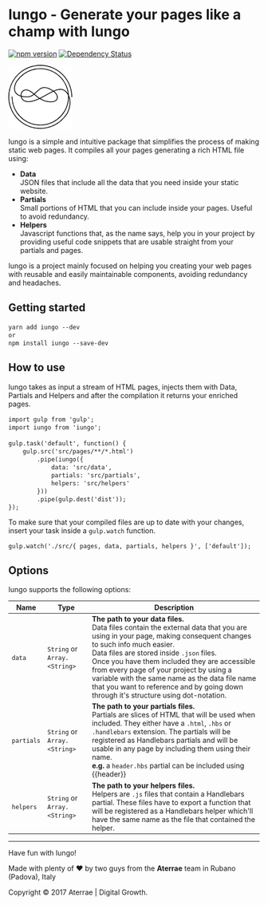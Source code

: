 # Iungo - Generate your pages like a champ with Iungo

[![npm version](https://badge.fury.io/js/iungo.svg)](https://badge.fury.io/js/iungo)
[![Dependency Status](https://david-dm.org/aterrae/iungo.svg)](https://david-dm.org/aterrae/iungo)

![Iungo Logo](logo.png)

Iungo is a simple and intuitive package that simplifies the process of making static web pages.
It compiles all your pages generating a rich HTML file using:
- **Data** <br/>
JSON files that include all the data that you need inside your static website.
- **Partials** <br/>
Small portions of HTML that you can include inside your pages. Useful to avoid redundancy.
- **Helpers** <br/>
Javascript functions that, as the name says, help you in your project by providing useful code snippets that are usable straight from your partials and pages.

Iungo is a project mainly focused on helping you creating your web pages with reusable and easily maintainable components, avoiding redundancy and headaches.

## Getting started
```
yarn add iungo --dev
or
npm install iungo --save-dev
```

## How to use
Iungo takes as input a stream of HTML pages, injects them with Data, Partials and Helpers and after the compilation it returns your enriched pages.

```
import gulp from 'gulp';
import iungo from 'iungo';

gulp.task('default', function() {
    gulp.src('src/pages/**/*.html')
        .pipe(iungo({
            data: 'src/data',
            partials: 'src/partials',
            helpers: 'src/helpers'
        }))
        .pipe(gulp.dest('dist'));
});
```
To make sure that your compiled files are up to date with your changes, insert your task inside a `gulp.watch` function.
```
gulp.watch('./src/{ pages, data, partials, helpers }', ['default']);
```

## Options
Iungo supports the following options:

Name|Type|Description
---|---|---
`data`|`String` or `Array.<String>`|**The path to your data files.**<br/>Data files contain the external data that you are using in your page, making consequent changes to such info much easier.<br/>Data files are stored inside `.json` files.<br/>Once you have them included they are accessible from every page of your project by using a variable with the same name as the data file name that you want to reference and by going down through it's structure using dot-notation.
`partials`|`String` or `Array.<String>`|**The path to your partials files.**<br/>Partials are slices of HTML that will be used when included. They either have a `.html`, `.hbs` or `.handlebars` extension. The partials will be registered as Handlebars partials and will be usable in any page by including them using their name.<br/>**e.g.** a `header.hbs` partial can be included using {{header}}
`helpers`|`String` or `Array.<String>`|**The path to your helpers files.**<br/>Helpers are `.js` files that contain a Handlebars partial. These files have to export a function that will be registered as a Handlebars helper which'll have the same name as the file that contained the helper.

---
Have fun with Iungo!

Made with plenty of ❤️ by two guys from the **Aterrae** team in Rubano (Padova), Italy

Copyright © 2017 Aterrae | Digital Growth.
